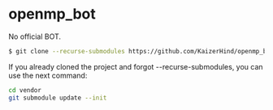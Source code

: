 # openmp_bot
No official BOT.

```bash
$ git clone --recurse-submodules https://github.com/KaizerHind/openmp_bot.git
```

If you already cloned the project and forgot --recurse-submodules, you can use the next command:
```bash
cd vendor
git submodule update --init
```